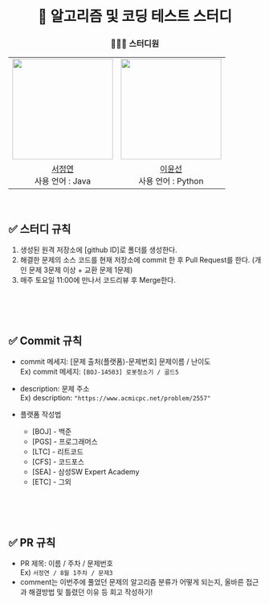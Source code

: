 <div align=center>
  
# 💯 알고리즘 및 코딩 테스트 스터디

### 🧑‍🤝‍🧑 스터디원
<table align = "center">
  <tr align = "center">
    <td><a href="https://github.com/cyndii20"><img src="https://avatars.githubusercontent.com/u/90389093?v=4" width=200></a></td>
    <td><a href="https://github.com/cyndii20"><img src="https://avatars.githubusercontent.com/u/90389093?v=4" width=200></a></td>
  </tr>
  <tr align = "center">
    <td><a href = "https://github.com/cyndii20">서정연</a> <br> 사용 언어 : Java</td>
    <td><a href = "https://github.com/cyndii20">이윤선</a> <br> 사용 언어 : Python</td>
  </tr>

</table>
<br>

</div>

## ✅ 스터디 규칙
1. 생성된 원격 저장소에 [github ID]로 폴더를 생성한다.
2. 해결한 문제의 소스 코드를 현재 저장소에 commit 한 후 Pull Request를 한다. (개인 문제 3문제 이상 + 교환 문제 1문제)
3. 매주 토요일 11:00에 만나서 코드리뷰 후 Merge한다.
<br>
<br>
<br>

## ✅ Commit 규칙<br>
- commit 메세지: [문제 출처(플랫폼)-문제번호] 문제이름 / 난이도 <br>
Ex) commit 메세지: ```[BOJ-14503] 로봇청소기 / 골드5```

- description: 문제 주소 <br>
Ex) description: ```"https://www.acmicpc.net/problem/2557"```
- 플랫폼 작성법
  - [BOJ] - 백준
  - [PGS] - 프로그래머스
  - [LTC] - 리트코드
  - [CFS] - 코드포스
  - [SEA] - 삼성SW Expert Academy
  - [ETC] - 그외
<br>
<br>
<br>

## ✅ PR 규칙 <br>
- PR 제목: 이름 / 주차 / 문제번호 <br>
Ex) ```서정연 / 8월 1주차 / 문제3``` <br>
- comment는 이번주에 풀었던 문제의 알고리즘 분류가 어떻게 되는지, 올바른 접근과 해결방법 및 틀렸던 이유 등 회고 작성하기!
